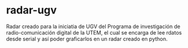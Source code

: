 # radar-ugv

Radar creado para la iniciatia de UGV del Programa de investigación de radio-comunicación digital de la UTEM, el cual se encarga de
lee rdatos desde serial y así poder graficarlos en un radar creado en python.

 


